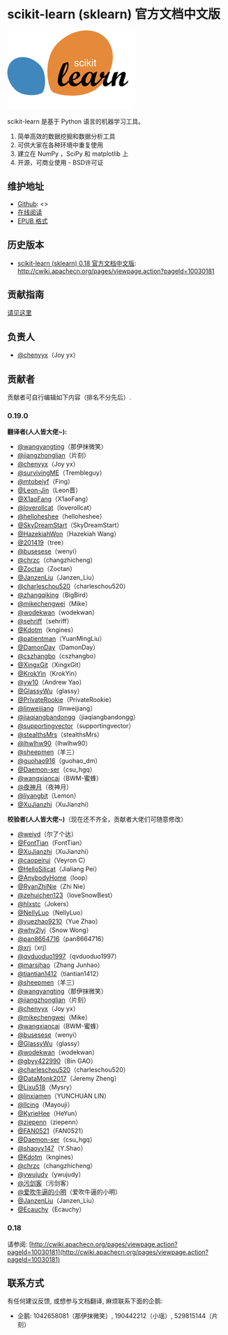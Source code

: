 # scikit-learn (sklearn) 官方文档中文版

![](docs/img/scikit-learn-logo.png)

scikit-learn 是基于 Python 语言的机器学习工具。

1. 简单高效的数据挖掘和数据分析工具
2. 可供大家在各种环境中重复使用
3. 建立在 NumPy ，SciPy 和 matplotlib 上
4. 开源，可商业使用 - BSD许可证

## 维护地址

+   [Github](https://github.com/apachecn/scikit-learn-doc-zh/): <>  
+   [在线阅读](http://www.apachecn.org)
+   [EPUB 格式](https://github.com/apachecn/scikit-learn-doc-zh/raw/dl/scikit-learn%200.19%20%E4%B8%AD%E6%96%87%E6%96%87%E6%A1%A3.epub)

## 历史版本

* [scikit-learn (sklearn) 0.18 官方文档中文版](http://cwiki.apachecn.org/pages/viewpage.action?pageId=10030181): <http://cwiki.apachecn.org/pages/viewpage.action?pageId=10030181>

## 贡献指南

[请见这里](CONTRIBUTING.md)

## 负责人

* [@chenyyx](https://github.com/chenyyx)（Joy yx）

## 贡献者

贡献者可自行编辑如下内容（排名不分先后）.

### 0.19.0

**翻译者(人人皆大佬~):**

* [@wangyangting](https://github.com/wangyangting)（那伊抹微笑）
* [@jiangzhonglian](https://github.com/jiangzhonglian)（片刻）
* [@chenyyx](https://github.com/chenyyx)（Joy yx）
* [@survivingME](https://github.com/survivingME)（Trembleguy）
* [@mtobeiyf](https://github.com/mtobeiyf)（Fing）
* [@Leon-Jin](https://github.com/Leon-Jin)（Leon晋）
* [@X1aoFang](https://github.com/X1aoFang)（X1aoFang）
* [@loverollcat](https://github.com/loverollcat)（loverollcat）
* [@helloheshee](https://github.com/helloheshee)（helloheshee）
* [@SkyDreamStart](https://github.com/SkyDreamStart)（SkyDreamStart）
* [@HazekiahWon](https://github.com/HazekiahWon)（Hazekiah Wang）
* [@201419](https://github.com/201419)（tree）
* [@busesese](https://github.com/busesese)（wenyi）
* [@chrzc](https://github.com/chrzc)（changzhicheng）
* [@Zoctan](https://github.com/Zoctan)（Zoctan）
* [@JanzenLiu](https://github.com/JanzenLiu)（Janzen_Liu）
* [@charleschou520](https://github.com/charleschou520)（charleschou520）
* [@zhangqiking](https://github.com/zhangqiking)（BigBird）
* [@mikechengwei](https://github.com/mikechengwei)（Mike）
* [@wodekwan](https://github.com/wodekwan)（wodekwan）
* [@sehriff](https://github.com/sehriff)（sehriff）
* [@Kdotm](https://github.com/Kdotm)（kngines）
* [@patientman](https://github.com/patientman)（YuanMingLiu）
* [@DamonDay](https://github.com/DamonDay)（DamonDay）
* [@cszhangbo](https://github.com/cszhangbo)（cszhangbo）
* [@XingxGit](https://github.com/XingxGit)（XingxGit）
* [@KrokYin](https://github.com/KrokYin)（KrokYin）
* [@yw10](https://github.com/yw10)（Andrew Yao）
* [@GlassyWu](https://github.com/GlassyWu)（glassy）
* [@PrivateRookie](https://github.com/PrivateRookie)（PrivateRookie）
* [@linweijiang](https://github.com/linweijiang)（linweijiang）
* [@jiaqiangbandongg](https://github.com/jiaqiangbandongg)（jiaqiangbandongg）
* [@supportingvector](https://github.com/supportingvector)（supportingvector）
* [@stealthsMrs](https://github.com/stealthsMrs)（stealthsMrs）
* [@lhwlhw90](https://github.com/lhwlhw90)（lhwlhw90）
* [@sheepmen](https://github.com/sheepmen)（羊三）
* [@guohao916](https://github.com/guohao916)（guohao_dm）
* [@Daemon-ser](https://github.com/Daemon-ser)（csu_hgq）
* [@wangxiancai](https://github.com/wangxiancai)（BWM-蜜蜂）
* [@夜神月](@qq760514101)（夜神月）
* [@liyangbit](https://github.com/liyangbit)（Lemon）
* [@XuJianzhi](https://github.com/XuJianzhi)（XuJianzhi）

**校验者(人人皆大佬~)**（现在还不齐全，贡献者大佬们可随意修改）

* [@weiyd](https://github.com/weiyd)（尔了个达）
* [@FontTian](https://github.com/FontTian)（FontTian）
* [@XuJianzhi](https://github.com/XuJianzhi)（XuJianzhi）
* [@caopeirui](https://github.com/caopeirui)（Veyron C）
* [@HelloSilicat](https://github.com/HelloSilicat)（Jialiang Pei）
* [@AnybodyHome](https://github.com/AnybodyHome)（loop）
* [@RyanZhiNie](https://github.com/RyanZhiNie)（Zhi Nie）
* [@zehuichen123](https://github.com/zehuichen123)（loveSnowBest）
* [@hlxstc](https://github.com/hlxstc)（Jokers）
* [@NellyLuo](https://github.com/NellyLuo)（NellyLuo）
* [@yuezhao9210](https://github.com/yuezhao9210)（Yue Zhao）
* [@why2lyj](https://github.com/why2lyj)（Snow Wong）
* [@pan8664716](https://github.com/pan8664716)（pan8664716）
* [@xrj](https://github.com/xrj)（xrj）
* [@qvduoduo1997](https://github.com/qvduoduo1997)（qvduoduo1997）
* [@marsjhao](https://github.com/marsjhao)（Zhang Junhao）
* [@tiantian1412](https://github.com/tiantian1412)（tiantian1412）
* [@sheepmen](https://github.com/sheepmen)（羊三）
* [@wangyangting](https://github.com/wangyangting)（那伊抹微笑）
* [@jiangzhonglian](https://github.com/jiangzhonglian)（片刻）
* [@chenyyx](https://github.com/chenyyx)（Joy yx）
* [@mikechengwei](https://github.com/mikechengwei)（Mike）
* [@wangxiancai](https://github.com/wangxiancai)（BWM-蜜蜂）
* [@busesese](https://github.com/busesese)（wenyi）
* [@GlassyWu](https://github.com/GlassyWu)（glassy）
* [@wodekwan](https://github.com/wodekwan)（wodekwan）
* [@gbyy422990](https://github.com/gbyy422990)（Bin GAO）
* [@charleschou520](https://github.com/charleschou520)（charleschou520）
* [@DataMonk2017](https://github.com/DataMonk2017)（Jeremy Zheng）
* [@Lixu518](https://github.com/Lixu518)（Mysry）
* [@linxiamen](https://github.com/linxiamen)（YUNCHUAN LIN）
* [@llcing](https://github.com/llcing)（Mayouji）
* [@KyrieHee](https://github.com/KyrieHee)（HeYun）
* [@ziepenn](https://github.com/ziepenn)（ziepenn）
* [@FAN0521](https://github.com/FAN0521)（FAN0521）
* [@Daemon-ser](https://github.com/Daemon-ser)（csu_hgq）
* [@shaoyy147](https://github.com/shaoyy147)（Y.Shao）
* [@Kdotm](https://github.com/Kdotm)（kngines）
* [@chrzc](https://github.com/chrzc)（changzhicheng）
* [@ywujudy](https://github.com/ywujudy)（ywujudy）
* [@污剑客](https://github.com/apachecn)（污剑客）
* [@爱吹牛逼的小明](https://github.com/apachecn)（爱吹牛逼的小明）
* [@JanzenLiu](https://github.com/JanzenLiu)（Janzen_Liu）
* [@Ecauchy](https://github.com/Ecauchy)（Ecauchy）

### 0.18

请参阅: [http://cwiki.apachecn.org/pages/viewpage.action?pageId=10030181](http://cwiki.apachecn.org/pages/viewpage.action?pageId=10030181)

## 联系方式

有任何建议反馈, 或想参与文档翻译, 麻烦联系下面的企鹅:

* 企鹅: 1042658081（那伊抹微笑）, 190442212（小瑶）, 529815144（片刻）
